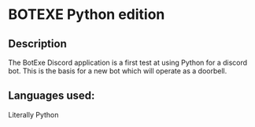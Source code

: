 # BOTEXE Python edition
## Description
The BotExe Discord application is a first test at using Python for a discord bot. 
This is the basis for a new bot which will operate as a doorbell.
## Languages used:
Literally Python